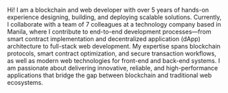 Hi! 
I am a blockchain and web developer with over 5 years of hands-on experience designing, building, and deploying scalable solutions. 
Currently, I collaborate with a team of 7 colleagues at a technology company based in Manila, where I contribute to end-to-end development processes—from smart contract implementation and decentralized application (dApp) architecture to full-stack web development. 
My expertise spans blockchain protocols, smart contract optimization, and secure transaction workflows, as well as modern web technologies for front-end and back-end systems. 
I am passionate about delivering innovative, reliable, and high-performance applications that bridge the gap between blockchain and traditional web ecosystems.
